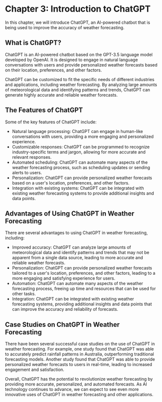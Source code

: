 Chapter 3: Introduction to ChatGPT
==================================

In this chapter, we will introduce ChatGPT, an AI-powered chatbot that is being used to improve the accuracy of weather forecasting.

What is ChatGPT?
----------------

ChatGPT is an AI-powered chatbot based on the GPT-3.5 language model developed by OpenAI. It is designed to engage in natural language conversations with users and provide personalized weather forecasts based on their location, preferences, and other factors.

ChatGPT can be customized to fit the specific needs of different industries and applications, including weather forecasting. By analyzing large amounts of meteorological data and identifying patterns and trends, ChatGPT can generate highly accurate and reliable weather forecasts.

The Features of ChatGPT
-----------------------

Some of the key features of ChatGPT include:

* Natural language processing: ChatGPT can engage in human-like conversations with users, providing a more engaging and personalized experience.
* Customizable responses: ChatGPT can be programmed to recognize industry-specific terms and jargon, allowing for more accurate and relevant responses.
* Automated scheduling: ChatGPT can automate many aspects of the weather forecasting process, such as scheduling updates or sending alerts to users.
* Personalization: ChatGPT can provide personalized weather forecasts based on a user's location, preferences, and other factors.
* Integration with existing systems: ChatGPT can be integrated with existing weather forecasting systems to provide additional insights and data points.

Advantages of Using ChatGPT in Weather Forecasting
--------------------------------------------------

There are several advantages to using ChatGPT in weather forecasting, including:

* Improved accuracy: ChatGPT can analyze large amounts of meteorological data and identify patterns and trends that may not be apparent from a single data source, leading to more accurate and reliable weather forecasts.
* Personalization: ChatGPT can provide personalized weather forecasts tailored to a user's location, preferences, and other factors, leading to a more engaging and satisfying experience for users.
* Automation: ChatGPT can automate many aspects of the weather forecasting process, freeing up time and resources that can be used for other tasks.
* Integration: ChatGPT can be integrated with existing weather forecasting systems, providing additional insights and data points that can improve the accuracy and reliability of forecasts.

Case Studies on ChatGPT in Weather Forecasting
----------------------------------------------

There have been several successful case studies on the use of ChatGPT in weather forecasting. For example, one study found that ChatGPT was able to accurately predict rainfall patterns in Australia, outperforming traditional forecasting models. Another study found that ChatGPT was able to provide personalized weather forecasts to users in real-time, leading to increased engagement and satisfaction.

Overall, ChatGPT has the potential to revolutionize weather forecasting by providing more accurate, personalized, and automated forecasts. As AI technology continues to advance, we can expect to see even more innovative uses of ChatGPT in weather forecasting and other applications.
